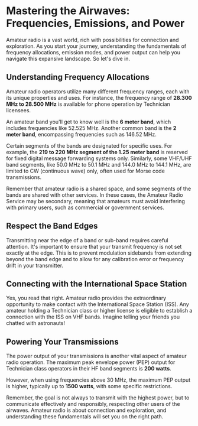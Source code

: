 # Mastering the Airwaves: Frequencies, Emissions, and Power

Amateur radio is a vast world, rich with possibilities for connection and exploration. As you start your journey, understanding the fundamentals of frequency allocations, emission modes, and power output can help you navigate this expansive landscape. So let's dive in.

## Understanding Frequency Allocations

Amateur radio operators utilize many different frequency ranges, each with its unique properties and uses. For instance, the frequency range of **28.300 MHz to 28.500 MHz** is available for phone operation by Technician licensees. 

An amateur band you'll get to know well is the **6 meter band**, which includes frequencies like 52.525 MHz. Another common band is the **2 meter band**, encompassing frequencies such as 146.52 MHz. 

Certain segments of the bands are designated for specific uses. For example, the **219 to 220 MHz segment of the 1.25 meter band** is reserved for fixed digital message forwarding systems only. Similarly, some VHF/UHF band segments, like 50.0 MHz to 50.1 MHz and 144.0 MHz to 144.1 MHz, are limited to CW (continuous wave) only, often used for Morse code transmissions.

Remember that amateur radio is a shared space, and some segments of the bands are shared with other services. In these cases, the Amateur Radio Service may be secondary, meaning that amateurs must avoid interfering with primary users, such as commercial or government services.

## Respect the Band Edges

Transmitting near the edge of a band or sub-band requires careful attention. It's important to ensure that your transmit frequency is not set exactly at the edge. This is to prevent modulation sidebands from extending beyond the band edge and to allow for any calibration error or frequency drift in your transmitter. 

## Connecting with the International Space Station

Yes, you read that right. Amateur radio provides the extraordinary opportunity to make contact with the International Space Station (ISS). Any amateur holding a Technician class or higher license is eligible to establish a connection with the ISS on VHF bands. Imagine telling your friends you chatted with astronauts!

## Powering Your Transmissions

The power output of your transmissions is another vital aspect of amateur radio operation. The maximum peak envelope power (PEP) output for Technician class operators in their HF band segments is **200 watts**. 

However, when using frequencies above 30 MHz, the maximum PEP output is higher, typically up to **1500 watts**, with some specific restrictions. 

Remember, the goal is not always to transmit with the highest power, but to communicate effectively and responsibly, respecting other users of the airwaves. Amateur radio is about connection and exploration, and understanding these fundamentals will set you on the right path.